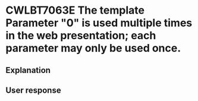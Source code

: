 # CWLBT7063E The template Parameter "0" is used multiple times in the web presentation; each parameter may only be used once.

## Explanation

## User response